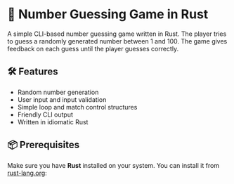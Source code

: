 # 🎯 Number Guessing Game in Rust

A simple CLI-based number guessing game written in Rust. The player tries to guess a randomly generated number between 1 and 100. The game gives feedback on each guess until the player guesses correctly.

## 🛠 Features

- Random number generation
- User input and input validation
- Simple loop and match control structures
- Friendly CLI output
- Written in idiomatic Rust

## 📦 Prerequisites

Make sure you have **Rust** installed on your system. You can install it from [rust-lang.org](https://www.rust-lang.org/):
